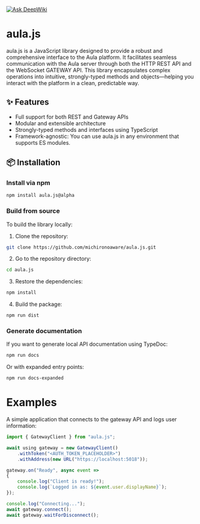 [![Ask DeepWiki](https://deepwiki.com/badge.svg)](https://deepwiki.com/michironoaware/aula.js)

# aula.js

aula.js is a JavaScript library designed to provide a robust and comprehensive interface to the Aula platform. It facilitates seamless
communication with the Aula server through both the HTTP REST API and the WebSocket GATEWAY API.
This library encapsulates complex operations into intuitive, strongly-typed methods and objects—helping you interact with the platform in a
clean, predictable way.

## ✨ Features

- Full support for both REST and Gateway APIs
- Modular and extensible architecture
- Strongly-typed methods and interfaces using TypeScript
- Framework-agnostic: You can use aula.js in any environment that supports ES modules.

## 📦 Installation

### Install via npm

```bash
npm install aula.js@alpha
```

### Build from source

To build the library locally:

1. Clone the repository:

```bash
git clone https://github.com/michironoaware/aula.js.git
```

2. Go to the repository directory:

```bash
cd aula.js
```

3. Restore the dependencies:

```bash
npm install
```

4. Build the package:

```bash
npm run dist
```

### Generate documentation

If you want to generate local API documentation using TypeDoc:

```bash
npm run docs
```

Or with expanded entry points:

```bash
npm run docs-expanded
```

# Examples

A simple application that connects to the gateway API and logs user information:

```ts
import { GatewayClient } from "aula.js";

await using gateway = new GatewayClient()
	.withToken("<AUTH_TOKEN_PLACEHOLDER>")
	.withAddress(new URL("https://localhost:5018"));

gateway.on("Ready", async event =>
{
	console.log("Client is ready!");
	console.log(`Logged in as: ${event.user.displayName}`);
});

console.log("Connecting...");
await gateway.connect();
await gateway.waitForDisconnect();
```
